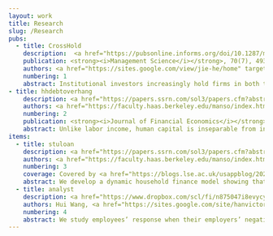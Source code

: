 ```yaml
---
layout: work
title: Research
slug: /Research
pubs:
  - title: CrossHold
    description:  <a href="https://pubsonline.informs.org/doi/10.1287/mnsc.2023.4911" target="_blank"><strong>Networking Behind the Scenes&#58; Institutional Cross-Industry Holdings and Corporate Loan Markets</strong></a>
    publication: <strong><i>Management Science</i></strong>, 70(7), 4932-4952 (July 2024).
    authors: <a href="https://sites.google.com/view/jie-he/home" target="_blank">Jie He</a>, <a href="https://www.sydney.edu.au/business/about/our-people/academic-staff/lantian-liang.html" target="_blank">Lantian Liang</a>, Hui Wang, and <a href="https://sites.google.com/site/hanvictorxia/han-xias-home-page" target="_blank">Han Xia</a>
    numbering: 1
    abstract: Institutional investors increasingly hold firms in both the industrial and financial sectors. These cross-industry holdings link firms to “outside” banks that they have not borrowed from, creating a network between the two sectors. We show that such networks reduce firms’ loan spreads. This effect is more prominent when cross-holders are actively involved in borrowers’ routine operations and when they have stronger incentives to advocate for borrowers in the loan process. Furthermore, outside banks begin to lend more to firms once the two parties become linked. This network is “behind-the-scenes” because it does not arise from prior interactions between firms and banks, but is instead built through institutions’ cross-holdings.
- title: hhdebtoverhang
    description: <a href="https://papers.ssrn.com/sol3/papers.cfm?abstract_id=4190550" target="_blank"><strong>Household Debt Overhang and Human Capital Investment</strong></a>
    authors: <a href="https://faculty.haas.berkeley.edu/manso/index.html" target="_blank">Gustavo Manso</a>, <a href="https://sites.google.com/site/alejandroriveramesias/" target="_blank">Alejandro Rivera</a>, Hui Wang, and <a href="https://sites.google.com/site/hanvictorxia/han-xias-home-page" target="_blank">Han Xia</a>
    numbering: 2
    publication: <strong><i>Journal of Financial Economics</i></strong>, Accepted.
    abstract: Unlike labor income, human capital is inseparable from individuals and does not completely accrue to creditors, even at default. As a result, human capital investment should be more resilient to "debt overhang" than labor supply. We develop a dynamic model displaying this important difference. We find that while both labor supply and human capital investment are hump-shaped in household indebtedness, human capital investment declines less aggressively as indebtedness builds up. This is especially the case when human capital depreciation rates are lower. Importantly, because skills acquisition is only valuable when households expect to supply labor in the future, the anticipated greater reduction in labor supply due to debt overhang back-propagates into a reduction in skills acquisition ex ante. Using longitudinal data, we provide empirical support for the model.
items:
  - title: stuloan
    description: <a href="https://papers.ssrn.com/sol3/papers.cfm?abstract_id=4561409" target="_blank"><strong>Student Loans and Labor Supply Incentives</strong></a>
    authors: <a href="https://faculty.haas.berkeley.edu/manso/index.html" target="_blank">Gustavo Manso</a>, <a href="https://sites.google.com/site/alejandroriveramesias/" target="_blank">Alejandro Rivera</a>, Hui Wang, and <a href="https://sites.google.com/site/hanvictorxia/han-xias-home-page" target="_blank">Han Xia</a>
    numbering: 3
    coverage: Covered by <a href="https://blogs.lse.ac.uk/usappblog/2024/02/20/student-loans-can-influence-households-decisions-about-how-much-to-work-when-they-have-debts/" target="_blank">LSE USAPP Blog</a>
    abstract: We develop a dynamic household finance model showing that student loans—nondischargeable in the U.S. bankruptcy—alleviate the well-documented debt overhang in labor supply decisions. Non-dischargeability mutes opportunities for households to strategically reduce labor supply at the expense of creditors, thus correcting incentive distortions. This corrective effect, however, is partially undone by Income Driven Repayment (IDR) plans, which set student loan payments formulaically regardless of outstanding balance. IDR thus allows households to pseudo "discharge" student debt and reactivates debt overhang. We supplement our model with empirical analyses and uncover potentially unintended consequences of proposed reforms in student loans.
  - title: analyst
    description: <a href="https://www.dropbox.com/scl/fi/n875047i8evycyz0rus7m/Financial-Analysts-Response-to-the-Revelation-of-Brokerage-Houses-ESG-Incidents.pdf?rlkey=w4w9nrbc8ie8j2x5frb8mjak7&dl=0" target="_blank"><strong>Financial Analysts' Response to the Revelation of Brokerage Houses' ESG Incidents</strong></a>
    authors: Hui Wang, <a href="https://sites.google.com/site/hanvictorxia/han-xias-home-page" target="_blank">Han Xia</a>, and <a href="https://discovery.nus.edu.sg/24557-luo-zuo" target="_blank">Luo Zuo</a>
    numbering: 4
    abstract: We study employees’ response when their employers’ negative ESG incidents are revealed to market participants. Using the setting of financial analysts and brokerage houses, we find that following negative ESG news, analysts provide higher quality research by producing more accurate earnings forecasts and reliable stock recommendations. This improvement is mostly driven by analysts dialing down previous overly optimistic assessments, and it is absent when their prior assessments are relatively pessimistic. Analysts largely stay with their employing brokers confronted by ESG incidents; among the ones leaving to join other brokers, we do not observe a significant improvement of their research quality at the new jobs. Our results highlight that the revelation of brokers’ negative ESG profile has a silver lining - it improves analysts’ research and alleviates potentially biased assessments. Because ESG constitutes an important part of firms’ intangible assets, our study has broader implication on how employees react to negative events affecting the value of intangible assets. 
---
```

